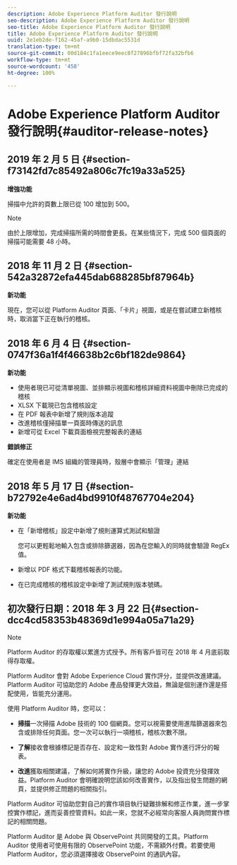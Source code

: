 ```yaml
---
description: Adobe Experience Platform Auditor 發行說明
seo-description: Adobe Experience Platform Auditor 發行說明
seo-title: Adobe Experience Platform Auditor 發行說明
title: Adobe Experience Platform Auditor 發行說明
uuid: 2e1eb2de-f162-45af-a9b0-15dbdac5531d
translation-type: tm+mt
source-git-commit: 00d184c1fa1eece9eec8f27896bfbf72fa32bfb6
workflow-type: tm+mt
source-wordcount: '458'
ht-degree: 100%

---
```



# Adobe Experience Platform Auditor 發行說明{#auditor-release-notes}

## 2019 年 2 月 5 日 {#section-f73142fd7c85492a806c7fc19a33a525}

**增強功能**

掃描中允許的頁數上限已從 100 增加到 500。

>[!NOTE]
>
>由於上限增加，完成掃描所需的時間會更長。在某些情況下，完成 500 個頁面的掃描可能需要 48 小時。

## 2018 年 11 月 2 日 {#section-542a32872efa445dab688285bf87964b}

**新功能**

現在，您可以從 Platform Auditor 頁面、「卡片」視圖，或是在嘗試建立新稽核時，取消當下正在執行的稽核。

## 2018 年 6 月 4 日 {#section-0747f36a1f4f46638b2c6bf182de9864}

**新功能**

* 使用者現已可從清單視圖、並排顯示視圖和稽核詳細資料視圖中刪除已完成的稽核
* XLSX 下載現已包含稽核設定
* 在 PDF 報表中新增了規則版本追蹤
* 改進稽核僅掃描單一頁面時傳送的訊息
* 新增可從 Excel 下載頁面檢視完整報表的連結

**錯誤修正**

確定在使用者是 IMS 組織的管理員時，殼層中會顯示「管理」連結

## 2018 年 5 月 17 日 {#section-b72792e4e6ad4bd9910f48767704e204}

**新功能**

* 在「新增稽核」設定中新增了規則運算式測試和驗證

   您可以更輕鬆地輸入包含或排除篩選器，因為在您輸入的同時就會驗證 RegEx 值。
* 新增以 PDF 格式下載稽核報表的功能。
* 在已完成稽核的稽核設定中新增了測試規則版本號碼。

## 初次發行日期：2018 年 3 月 22 日{#section-dcc4cd58353b48369d1e994a05a71a29}

>[!NOTE]
>
>Platform Auditor 的存取權以累進方式授予。所有客戶皆可在 2018 年 4 月底前取得存取權。

 Platform Auditor 會對 Adobe Experience Cloud 實作評分，並提供改進建議。Platform Auditor 可協助您的 Adobe 產品發揮更大效益，無論是個別運作還是搭配使用，皆能充分運用。

使用 Platform Auditor 時，您可以：

* **掃描**&#x200B;一次掃描 Adobe 技術的 100 個網頁。您可以視需要使用進階篩選器來包含或排除任何頁面。您一次可以執行一項稽核，稽核次數不限。

* **了解**&#x200B;接收會根據標記是否存在、設定和一致性對 Adobe 實作進行評分的報表。

* **改進**&#x200B;獲取相關建議，了解如何將實作升級，讓您的 Adobe 投資充分發揮效益。Platform Auditor 會明確說明您該如何改善實作，以及指出發生問題的網頁，並提供修正問題的相關指引。

Platform Auditor 可協助您對自己的實作項目執行疑難排解和修正作業，進一步掌控實作標記，進而妥善控管資料。如此一來，您就不必經常向客服人員詢問實作標記的相關問題。

Platform Auditor 是 Adobe 與 ObservePoint 共同開發的工具。Platform Auditor 使用者可使用有限的 ObservePoint 功能，不需額外付費。若要使用 Platform Auditor，您必須選擇接收 ObservePoint 的通訊內容。

